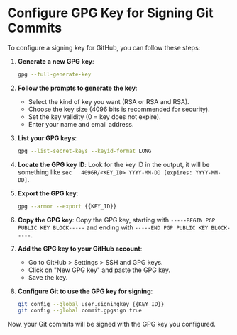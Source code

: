 # Configure GPG Key for Signing Git Commits

To configure a signing key for GitHub, you can follow these steps:

1. **Generate a new GPG key**:
   ```bash
   gpg --full-generate-key
   ```

2. **Follow the prompts to generate the key**:
   - Select the kind of key you want (RSA or RSA and RSA).
   - Choose the key size (4096 bits is recommended for security).
   - Set the key validity (0 = key does not expire).
   - Enter your name and email address.

3. **List your GPG keys**:
   ```bash
   gpg --list-secret-keys --keyid-format LONG
   ```

4. **Locate the GPG key ID**:
   Look for the key ID in the output, it will be something like `sec   4096R/<KEY_ID> YYYY-MM-DD [expires: YYYY-MM-DD]`.

5. **Export the GPG key**:
   ```bash
   gpg --armor --export {{KEY_ID}}
   ```

6. **Copy the GPG key**:
   Copy the GPG key, starting with `-----BEGIN PGP PUBLIC KEY BLOCK-----` and ending with `-----END PGP PUBLIC KEY BLOCK-----`.

7. **Add the GPG key to your GitHub account**:
   - Go to GitHub > Settings > SSH and GPG keys.
   - Click on "New GPG key" and paste the GPG key.
   - Save the key.

8. **Configure Git to use the GPG key for signing**:
   ```bash
   git config --global user.signingkey {{KEY_ID}}
   git config --global commit.gpgsign true
   ```

Now, your Git commits will be signed with the GPG key you configured.